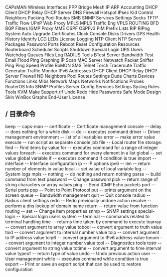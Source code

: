 CAPsMAN
Wireless
Interfaces
PPP
Bridge
Mesh
IP
    ARP
    Accounting
    DHCP Client
    DHCP Relay
    DHCP Server
    DNS
    Firewall
    Hotspot
    IPsec
    Kid Control
    Neighbors
    Packing
    Pool
    Routes
    SMB
    SNMP
    Services
    Settings
    Socks
    TFTP
    Traffic Flow
    UPnP
    Web Proxy
MPLS
    MPLS
    Traffic Eng
    VPLS
ROUTING
    BFD
    BGP
    Filters
    IGMP Proxy
    MME
    OSPF
    OSPFv3
    PIM
    Prefix Lists
    RIP
    RIPng
System
    Auto Upgrade
    Certificates
    Clock
    Console
    Disks
    Drivers
    GPS
    Health
    History
    Identify
    LCD
    LEDs
    License
    Logging
    NTP Client
    NTP Server
    Packages
    Password
    Ports
    Reboot
    Reset Configuration
    Resources
    Routerboard
    Scheduler
    Scripts
    Shutdown
    Special Login
    UPS
    Users
    Watchdog
Queues
Files
Log
RADIUS
Tools
    BTest Server
    Bandwidth Test
    Email
    Flood Ping
    Graphing
    IP Scan
    MAC Server
    Netwatch
    Packet Sniffer
    Ping
    Ping Speed
    Profile
    RoMON
    SMS
    Telnet
    Torch
    Traceroute
    Traffic Generator
    Traffic Monitor
IPv6
    Addresses
    DHCP Client
    DHCP Relay
    DHCP Server
    Firewall
    ND
    Neighbors
    Pool
    Routes
    Settings
Dude
    Charts
    Devices
    Functions
    Links
    Mibs
    Network Maps
    Networks
    Notifications
    Probes
    RouterOS Info
    SNMP Profiles
    Server Config
    Services
    Settings
    Syslog Rules
    Tools
KVM
Make Support.rif
Undo
Redo
Hide Passwords
Safe Mode
Design Skin
WinBox
Graphs
End-User License



## / 目录命令
beep -- 
caps-man -- 
certificate -- Certificate management
console -- 
delay -- does nothing for a while
disk -- 
do -- executes command
driver -- Driver management
environment -- list of all variables
error -- make error value
execute -- run script as separate console job
file -- Local router file storage.
find -- Find items by value
for -- executes command for a range of integer values
foreach -- executes command for every element in a list
global -- set value global variable
if -- executes command if condition is true
import -- 
interface -- Interface configuration
ip -- IP options
ipv6 -- 
len -- return number of elements in value
local -- set value of local variable
log -- System logs
mpls -- 
nothing -- do nothing and return nothing
parse -- build command from text
password -- Change password
pick -- return range of string characters or array values
ping -- Send ICMP Echo packets
port -- Serial ports
ppp -- Point to Point Protocol
put -- prints argument on the screen
queue -- Bandwidth management
quit -- Quit console
radius -- Radius client settings
redo -- Redo previously undone action
resolve -- perform a dns lookup of domain name
return -- return value from function
routing -- 
set -- Change item properties
snmp -- SNMP settings
special-login -- Special login users
system -- 
terminal -- commands related to terminal handling
time -- returns time taken by command to execute
toarray -- convert argument to array value
tobool -- convert argument to truth value
toid -- convert argument to internal number value
toip -- convert argument to IP address value
toip6 -- convert argument to IPv6 address value
tonum -- convert argument to integer number value
tool -- Diagnostics tools
tostr -- convert argument to string value
totime -- convert argument to time interval value
typeof -- return type of value
undo -- Undo previous action
user -- User management
while -- executes command while condition is true
export -- Print or save an export script that can be used to restore configuration


## 
